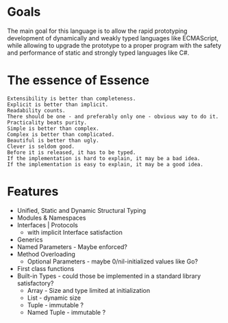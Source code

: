 # Goals
The main goal for this language is to allow the rapid prototyping development of dynamically and weakly typed languages like ECMAScript,
while allowing to upgrade the prototype to a proper program with the safety and performance of static and strongly typed languages like C#.

# The essence of Essence
	Extensibility is better than completeness.
	Explicit is better than implicit.
	Readability counts.
	There should be one - and preferably only one - obvious way to do it.
	Practicality beats purity.
	Simple is better than complex.
	Complex is better than complicated.
	Beautiful is better than ugly.
	Clever is seldom good.
	Before it is released, it has to be typed.
	If the implementation is hard to explain, it may be a bad idea.
	If the implementation is easy to explain, it may be a good idea.



# Features
* Unified, Static and Dynamic Structural Typing
* Modules & Namespaces
* Interfaces | Protocols
	* with implicit Interface satisfaction
* Generics
* Named Parameters - Maybe enforced?
* Method Overloading
	* Optional Parameters - maybe 0/nil-initialized values like Go?
* First class functions
* Built-in Types - could those be implemented in a standard library satisfactory?
	* Array - Size and type limited at initialization
	* List - dynamic size
	* Tuple - immutable ?
	* Named Tuple - immutable ?

